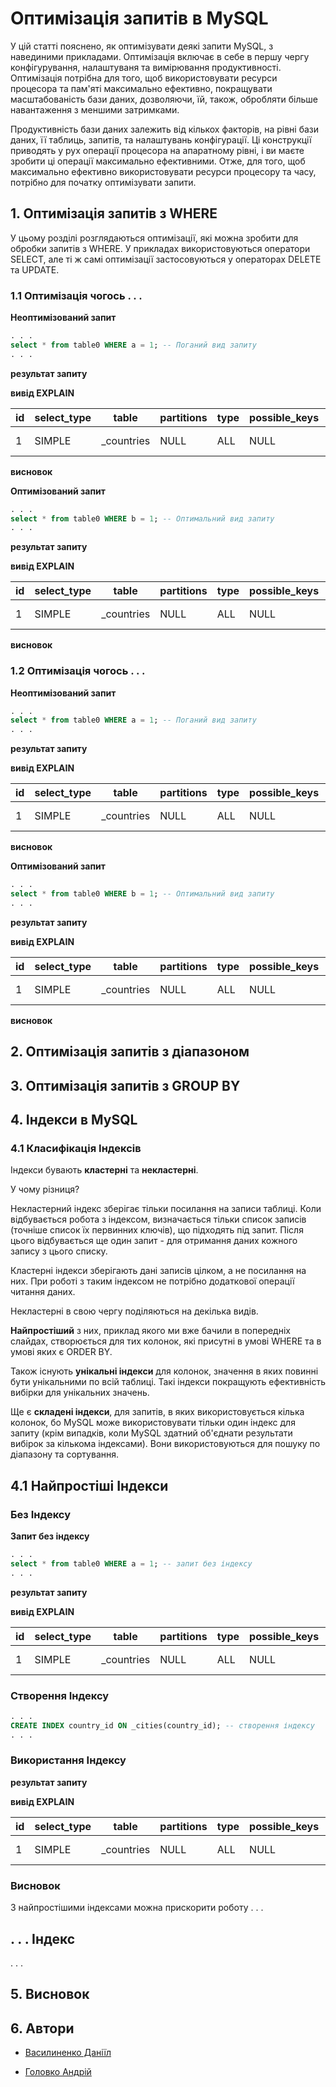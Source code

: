 # Оптимізація запитів в MySQL

У цій статті пояснено, як оптимізувати деякі запити MySQL, з навединими прикладами. Оптимізація включає в себе в першу чергу конфігурування, налаштуваня та вимірювання продуктивності. Оптимізація потрібна для того, щоб використовувати ресурси процесора та пам'яті максимально ефективно, покращувати масштабованість бази даних, дозволяючи, їй, також, обробляти більше навантаження з меншими затримками.

Продуктивність бази даних залежить від кількох факторів, на рівні бази даних, її таблиць, запитів, та налаштувань конфігурації. Ці конструкції приводять у рух операції процесора на апаратному рівні, і ви маєте зробити ці операції максимально ефективними. Отже, для того, щоб максимально ефективно використовувати ресурси процесору та часу, потрібно для початку оптимізувати запити. 

## 1. Оптимізація запитів з WHERE

У цьому розділі розглядаються оптимізації, які можна зробити для обробки запитів з WHERE. У прикладах використовуються оператори SELECT, але ті ж самі оптимізації застосовуються у операторах DELETE та UPDATE.

### 1.1 Оптимізація чогось . . .

**Неоптимізований запит**

```SQL
. . .
select * from table0 WHERE a = 1; -- Поганий вид запиту
. . .
```

**результат запиту**

**вивід EXPLAIN**

| id | select_type | table | partitions | type | possible_keys | key | key_len | ref  | rows | filtered | Extra |
| --- | --- | --- | --- | --- | --- | --- | --- | --- | --- | --- | --- | 
| 1 | SIMPLE | _countries | NULL | ALL | NULL | NULL | NULL | NULL |  234 | 11.11 | Using where |

**висновок**

**Оптимізований запит**

```SQL
. . .
select * from table0 WHERE b = 1; -- Оптимальний вид запиту
. . .
```

**результат запиту**

**вивід EXPLAIN**

| id | select_type | table | partitions | type | possible_keys | key | key_len | ref  | rows | filtered | Extra |
| --- | --- | --- | --- | --- | --- | --- | --- | --- | --- | --- | --- | 
| 1 | SIMPLE | _countries | NULL | ALL | NULL | NULL | NULL | NULL |  234 | 11.11 | Using where |

**висновок**

### 1.2 Оптимізація чогось . . .

**Неоптимізований запит**

```SQL
. . .
select * from table0 WHERE a = 1; -- Поганий вид запиту
. . .
```

**результат запиту**

**вивід EXPLAIN**

| id | select_type | table | partitions | type | possible_keys | key | key_len | ref  | rows | filtered | Extra |
| --- | --- | --- | --- | --- | --- | --- | --- | --- | --- | --- | --- | 
| 1 | SIMPLE | _countries | NULL | ALL | NULL | NULL | NULL | NULL |  234 | 11.11 | Using where |

**висновок**

**Оптимізований запит**

```SQL
. . .
select * from table0 WHERE b = 1; -- Оптимальний вид запиту
. . .
```

**результат запиту**

**вивід EXPLAIN**

| id | select_type | table | partitions | type | possible_keys | key | key_len | ref  | rows | filtered | Extra |
| --- | --- | --- | --- | --- | --- | --- | --- | --- | --- | --- | --- | 
| 1 | SIMPLE | _countries | NULL | ALL | NULL | NULL | NULL | NULL |  234 | 11.11 | Using where |

**висновок**

## 2. Оптимізація запитів з діапазоном

## 3. Оптимізація запитів з GROUP BY

## 4. Індекси в MySQL

### 4.1 Класифікація Індексів

Індекси бувають **кластерні** та **некластерні**.

У чому різниця? 

Некластерний індекс зберігає тільки посилання на записи таблиці. Коли відбувається робота з індексом, визначається тільки список записів (точніше список їх первинних ключів), що підходять під запит. Після цього відбувається ще один запит - для отримання даних кожного запису з цього списку.

Кластерні індекси зберігають дані записів цілком, а не посилання на них. При роботі з таким індексом не потрібно додаткової операції читання даних.

Некластерні в свою чергу поділяються на декілька видів.

**Найпростіший** з них, приклад якого ми вже бачили в попередніх слайдах, створюється для тих колонок, які присутні в умові WHERE та в умові яких є ORDER BY.

Також існують **унікальні індекси** для колонок, значення в яких повинні бути унікальними по всій таблиці. Такі індекси покращують ефективність вибірки для унікальних значень.

Ще є **складені індекси**, для запитів, в яких використовується кілька колонок, бо MySQL може використовувати тільки один індекс для запиту (крім випадків, коли MySQL здатний об'єднати результати вибірок за кількома індексами). Вони використовуються для пошуку по діапазону та сортування.

## 4.1 Найпростіші Індекси

### Без Індексу

**Запит без індексу**

```SQL
. . .
select * from table0 WHERE a = 1; -- запит без індексу
. . .
```

**результат запиту**

**вивід EXPLAIN**

| id | select_type | table | partitions | type | possible_keys | key | key_len | ref  | rows | filtered | Extra |
| --- | --- | --- | --- | --- | --- | --- | --- | --- | --- | --- | --- | 
| 1 | SIMPLE | _countries | NULL | ALL | NULL | NULL | NULL | NULL |  234 | 11.11 | Using where |


### Створення Індексу

```SQL
. . .
CREATE INDEX country_id ON _cities(country_id); -- створення індексу
. . .
```

### Використання Індексу

**результат запиту**

**вивід EXPLAIN**

| id | select_type | table | partitions | type | possible_keys | key | key_len | ref  | rows | filtered | Extra |
| --- | --- | --- | --- | --- | --- | --- | --- | --- | --- | --- | --- | 
| 1 | SIMPLE | _countries | NULL | ALL | NULL | NULL | NULL | NULL |  234 | 11.11 | Using where |

### Висновок

З найпростішими індексами можна прискорити роботу . . .

## . . . Індекс

. . .

## 5. Висновок

## 6. Автори

*  [Василиненко Даніїл](http://example.com/link "github")

*  [Головко Андрій](http://example.com/link "github")